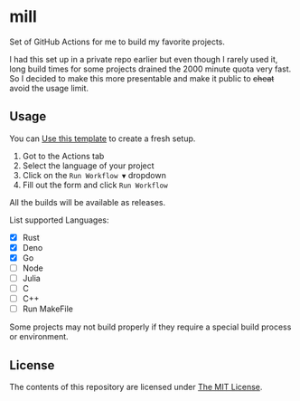 # mill

Set of GitHub Actions for me to build my favorite projects.

I had this set up in a private repo earlier but even though I rarely used it, long build times for some projects drained the 2000 minute quota very fast. So I decided to make this more presentable and make it public to ~~cheat~~ avoid the usage limit.

## Usage

You can [Use this template](https://github.com/maximousblk/mill/generate) to create a fresh setup.

1. Got to the Actions tab
2. Select the language of your project
3. Click on the `Run Workflow ▼` dropdown
4. Fill out the form and click `Run Workflow`

All the builds will be available as releases.

List supported Languages:

- [x] Rust
- [x] Deno
- [x] Go
- [ ] Node
- [ ] Julia
- [ ] C
- [ ] C++
- [ ] Run MakeFile

Some projects may not build properly if they require a special build process or environment.

## License

The contents of this repository are licensed under [The MIT License](./.github/LICENSE).

